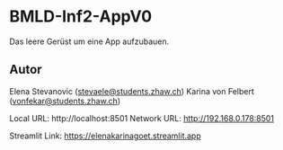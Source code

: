 # BMLD-Inf2-AppV0

Das leere Gerüst um eine App aufzubauen.

## Autor

Elena Stevanovic (stevaele@students.zhaw.ch)
Karina von Felbert (vonfekar@students.zhaw.ch)

Local URL: http://localhost:8501
Network URL: http://192.168.0.178:8501

Streamlit Link: https://elenakarinagoet.streamlit.app
